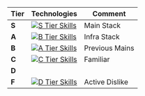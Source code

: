 | Tier  | Technologies                                                                                                 | Comment        |
|-------|--------------------------------------------------------------------------------------------------------------|----------------|
| **S** | [![S Tier Skills](https://skillicons.dev/icons?i=bash,linux,git,emacs)](https://skillicons.dev)              | Main Stack     |
| **A** | [![B Tier Skills](https://skillicons.dev/icons?i=ansible,grafana,prometheus,docker)](https://skillicons.dev) | Infra Stack    |
| **B** | [![A Tier Skills](https://skillicons.dev/icons?i=python,clojure)](https://skillicons.dev)                    | Previous Mains |
| **C** | [![C Tier Skills](https://skillicons.dev/icons?i=lua,haskell,neovim,kubernetes)](https://skillicons.dev)     | Familiar       |
| **D** |                                                                                                              |                |
| **F** | [![D Tier Skills](https://skillicons.dev/icons?i=java,javascript,cs)](https://skillicons.dev)                | Active Dislike |
